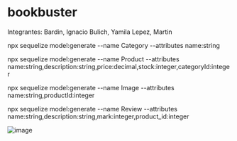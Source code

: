 # bookbuster

Integrantes: 
Bardin, Ignacio 
Bulich, Yamila 
Lepez, Martin

npx sequelize model:generate --name Category --attributes name:string

npx sequelize model:generate --name Product --attributes name:string,description:string,price:decimal,stock:integer,categoryId:integer

npx sequelize model:generate --name Image --attributes name:string,productId:integer

npx sequelize model:generate --name Review --attributes name:string,description:string,mark:integer,product_id:integer

![image](https://user-images.githubusercontent.com/81446679/143148046-a5d1e18d-dc23-44d9-a9a8-dd0fc222b224.png)


